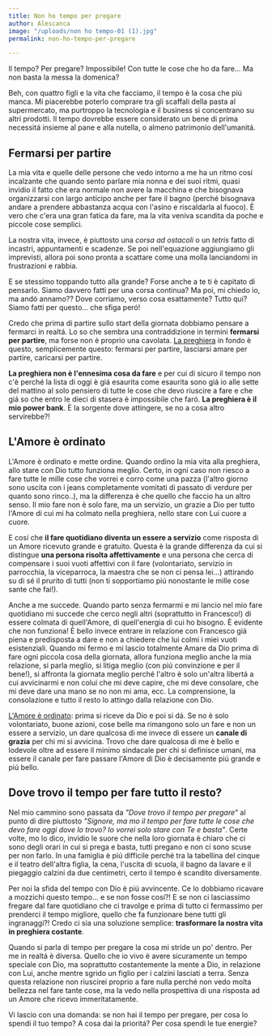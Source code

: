 ```yaml
---
title: Non ho tempo per pregare
author: Alescanca
image: "/uploads/non ho tempo-01 (1).jpg"
permalink: non-ho-tempo-per-pregare

---
```

Il tempo? Per pregare? Impossibile! Con tutte le cose che ho da fare… Ma non basta la messa la domenica?

Beh, con quattro figli e la vita che facciamo, il tempo è la cosa che piú manca. Mi piacerebbe poterlo comprare tra gli scaffali della pasta al supermercato, ma purtroppo la tecnologia e il business si concentrano su altri prodotti. Il tempo dovrebbe essere considerato un bene di prima necessitá insieme al pane e alla nutella, o almeno patrimonio dell'umanitá.

## Fermarsi per partire

La mia vita e quelle delle persone che vedo intorno a me ha un ritmo cosí incalzante che quando sento parlare mia nonna e dei suoi ritmi, quasi invidio il fatto che era normale non avere la macchina e che bisognava organizzarsi con largo anticipo anche per fare il bagno (perché bisognava andare a prendere abbastanza acqua con l'asino e riscaldarla al fuoco).
È vero che c'era una gran fatica da fare, ma la vita veniva scandita da poche e piccole cose semplici.

La nostra vita, invece, è piuttosto una _corsa ad ostacoli_ o un _tetris_ fatto di incastri, appuntamenti e scadenze. Se poi nell'equazione aggiungiamo gli imprevisti, allora poi sono pronta a scattare come una molla lanciandomi in frustrazioni e rabbia.

E se stessimo toppando tutto alla grande? Forse anche a te ti è capitato di pensarlo. Siamo davvero fatti per una corsa continua? Ma poi, mi chiedo io, ma andó annamo?? Dove corriamo, verso cosa esattamente? Tutto qui? Siamo fatti per questo… che sfiga peró!

Credo che prima di partire sullo start della giornata dobbiamo pensare a fermarci in realtá. Lo so che sembra una contraddizione in termini **fermarsi per partire**, ma forse non è proprio una cavolata. [La preghiera](https://5p2p.it/2015/08/07/La-preghiera-quotidiana.html) in fondo è questo, semplicemente questo: fermarsi per partire, lasciarsi amare per partire, caricarsi per partire.

**La preghiera non è l'ennesima cosa da fare** e per cui di sicuro il tempo non c'è perché la lista di oggi è giá esaurita come esaurita sono giá io alle sette del mattino al solo pensiero di tutte le cose che devo riuscire a fare e che giá so che entro le dieci di stasera è impossibile che faró. **La preghiera è il mio power bank**. È la sorgente dove attingere, se no a cosa altro servirebbe?!

## L'Amore è ordinato

L'Amore è ordinato e mette ordine. Quando ordino la mia vita alla preghiera, allo stare con Dio tutto funziona meglio. Certo, in ogni caso non riesco a fare tutte le mille cose che vorrei e corro come una pazza (l'altro giorno sono uscita con i jeans completamente vomitati di passato di verdure per quanto sono rinco..), ma la differenza è che quello che faccio ha un altro senso. Il mio fare non è solo fare, ma un servizio, un grazie a Dio per tutto l'Amore di cui mi ha colmato nella preghiera, nello stare con Lui cuore a cuore.

E cosí che **il fare quotidiano diventa un essere a servizio** come risposta di un Amore ricevuto grande e gratuito. Questa è la grande differenza da cui si distingue **una persona risolta affettivamente** e una persona che cerca di compensare i suoi vuoti affettivi con il fare (volontariato, servizio in parrocchia, la viceparroca, la maestra che se non ci pensa lei…) attirando su di sé il prurito di tutti (non ti sopportiamo piú nonostante le mille cose sante che fai!).

Anche a me succede. Quando parto senza fermarmi e mi lancio nel mio fare quotidiano mi succede che cerco negli altri (soprattutto in Francesco!) di essere colmata di quell'Amore, di quell'energia di cui ho bisogno. È evidente che non funziona! È bello invece entrare in relazione con Francesco giá piena e predisposta a dare e non a chiedere che lui colmi i miei vuoti esistenziali. Quando mi fermo e mi lascio totalmente Amare da Dio prima di fare ogni piccola cosa della giornata, allora funziona meglio anche la mia relazione, si parla meglio, si litiga meglio (con piú convinzione e per il bene!), si affronta la giornata meglio perché l'altro è solo un'altra libertá a cui avvicinarmi e non colui che mi deve capire, che mi deve consolare, che mi deve dare una mano se no non mi ama, ecc. La comprensione, la consolazione e tutto il resto lo attingo dalla relazione con Dio.

[L'Amore è ordinato](https://5p2p.it/2014/02/28/amore-ordinato.html): prima si riceve da Dio e poi si dá. Se no è solo volontariato, buone azioni, cose belle ma rimangono solo un fare e non un essere a servizio, un dare qualcosa di me invece di essere un **canale di grazia** per chi mi si avvicina. Trovo che dare qualcosa di me è bello e lodevole oltre ad essere il minimo sindacale per chi si definisce umani, ma essere il canale per fare passare l'Amore di Dio è decisamente piú grande e piú bello.

## Dove trovo il tempo per fare tutto il resto?

Nel mio cammino sono passata da _"Dove trovo il tempo per pregare"_ al punto di dire piuttosto _"Signore, ma mo il tempo per fare tutte le cose che devo fare oggi dove lo trovo? Io vorrei solo stare con Te e basta"_. Certe volte, mo lo dico, invidio le suore che nella loro giornata è chiaro che ci sono degli orari in cui si prega e basta, tutti pregano e non ci sono scuse per non farlo. In una famiglia è piú difficile perché tra la tabellina del cinque e il teatro dell'altra figlia, la cena, l'uscita di scuola, il bagno da lavare e il piegaggio calzini da due centimetri, certo il tempo è scandito diversamente.

Per noi la sfida del tempo con Dio è piú avvincente. Ce lo dobbiamo ricavare a mozzichi questo tempo… e se non fosse cosí?! E se non ci lasciassimo fregare dal fare quotidiano che ci travolge e prima di tutto ci fermassimo per prenderci il tempo migliore, quello che fa funzionare bene tutti gli ingranaggi?! Credo ci sia una soluzione semplice: **trasformare la nostra vita in preghiera costante**.

Quando si parla di tempo per pregare la cosa mi stride un po' dentro. Per me in realtá è diversa. Quello che io vivo è avere sicuramente un tempo speciale con Dio, ma soprattutto costantemente la mente a Dio, in relazione con Lui, anche mentre sgrido un figlio per i calzini lasciati a terra. Senza questa relazione non riuscirei proprio a fare nulla perché non vedo molta bellezza nel fare tante cose, ma la vedo nella prospettiva di una risposta ad un Amore che ricevo immeritatamente.

Vi lascio con una domanda: se non hai il tempo per pregare, per cosa lo spendi il tuo tempo? A cosa dai la prioritá? Per cosa spendi le tue energie?